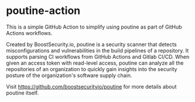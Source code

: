 # poutine-action

This is a simple GitHub Action to simplify using poutine as part of GitHub Actions workflows.

Created by BoostSecurity.io, poutine is a security scanner that detects misconfigurations and vulnerabilities in the build pipelines of a repository. It supports parsing CI workflows from GitHub Actions and Gitlab CI/CD. When given an access token with read-level access, poutine can analyze all the repositories of an organization to quickly gain insights into the security posture of the organization's software supply chain.

Visit https://github.com/boostsecurityio/poutine for more details about poutine itself.
